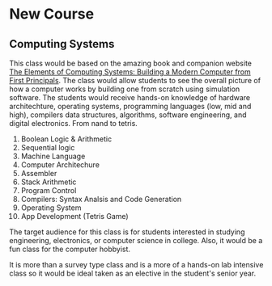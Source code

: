 # New Course
## Computing Systems

This class would be based on the amazing book and companion website [The Elements of Computing Systems: Building a Modern Computer from First Principals](https://www.nand2tetris.org/). The class would allow students to see the overall picture of how a computer works by building one from scratch using simulation software. The students would receive hands-on knowledge of hardware architechture, operating systems, programming languages (low, mid and high), compilers data structures, algorithms, software engineering, and digital electronics. From nand to tetris.

1. Boolean Logic & Arithmetic 
2. Sequential logic
3. Machine Language
4. Computer Architechure
5. Assembler
6. Stack Arithmetic
7. Program Control
8. Compilers: Syntax Analsis and Code Generation
9. Operating System
10. App Development (Tetris Game)

The target audience for this class is for students interested in studying engineering, electronics, or computer science in college. Also, it would be a fun class for the computer hobbyist.

It is more than a survey type class and is a more of a hands-on lab intensive class so it would be ideal taken as an elective in the student's senior year.
